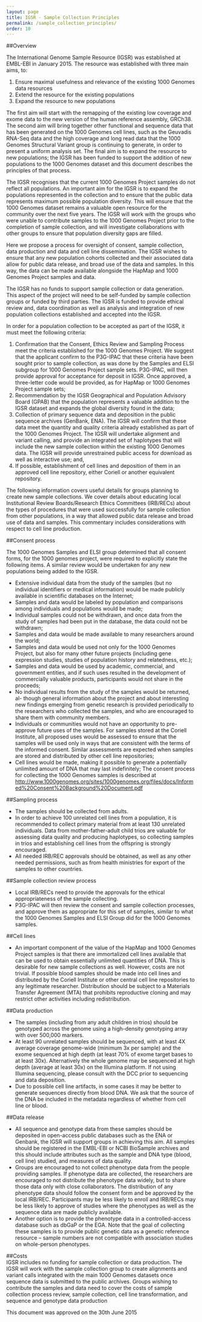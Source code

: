 ```yaml
---
layout: page
title: IGSR - Sample Collection Principles
permalink: /sample_collection_principles/
order: 10
---
```


##Overview

The International Genome Sample Resource (IGSR) was established at EMBL-EBI in January 2015. The resource was established with three main aims, to:

1.	Ensure maximal usefulness and relevance of the existing 1000 Genomes data resources
2.	Extend the resource for the existing populations
3.	Expand the resource to new populations

The first aim will start with the remapping of the existing low coverage and exome data to the new version of the human reference assembly, GRCh38. The second aim will bring together other functional and sequence data that has been generated on the 1000 Genomes cell lines, such as the Geuvadis RNA-Seq data and the high coverage and long read data that the 1000 Genomes Structural Variant group is continuing to generate, in order to present a uniform analysis set. The final aim is to expand the resource to new populations; the IGSR has been funded to support the addition of new populations to the 1000 Genomes dataset and this document describes the principles of that process.

The IGSR recognises that the current 1000 Genomes Project samples do not reflect all populations. An important aim for the IGSR is to expand the populations represented in the collection and to ensure that the public data represents maximum possible population diversity. This will ensure that the 1000 Genomes dataset remains a valuable open resource for the community over the next five years. The IGSR will work with the groups who were unable to contribute samples to the 1000 Genomes Project prior to the completion of sample collection, and will investigate collaborations with other groups to ensure that population diversity gaps are filled.

Here we propose a process for oversight of consent, sample collection, data production and data and cell line dissemination. The IGSR wishes to ensure that any new population cohorts collected and their associated data allow for public data release, and broad use of the data and samples. In this way, the data can be made available alongside the HapMap and 1000 Genomes Project samples and data. 

The IGSR has no funds to support sample collection or data generation. This aspect of the project will need to be self-funded by sample collection groups or funded by third parties. The IGSR is funded to provide ethical review and, data coordination as well as analysis and integration of new population collections established and accepted into the IGSR.   

In order for a population collection to be accepted as part of the IGSR, it must meet the following criteria:

1.	Confirmation that the Consent, Ethics Review and Sampling Process meet the criteria established for the 1000 Genomes Project.  We suggest that the applicant confirm to the P3G-IPAC that these criteria have been sought prior to sample collection, as was done by the Samples and ELSI subgroup for 1000 Genomes Project sample sets. P3G-IPAC, will then provide approval for acceptance for deposit in IGSR.  Once approved, a three-letter code would be provided, as for HapMap or 1000 Genomes Project sample sets;
2.	Recommendation by the IGSR Geographical and Population Advisory Board (GPAB) that the population represents a valuable addition to the IGSR dataset and expands the global diversity found in the data;
3.	Collection of primary sequence data and deposition in the public sequence archives (GenBank, ENA).  The IGSR will confirm that these data meet the quantity and quality criteria already established as part of the 1000 Genomes Project. The IGSR will undertake alignment and variant calling, and provide an integrated set of haplotypes that will include the new sample collection within the existing 1000 Genomes data. The IGSR will provide unrestrained public access for download as well as interactive use; and,
4.	If possible, establishment of cell lines and deposition of them in an approved cell line repository, either Coriell or another equivalent repository.

The following information covers useful details for groups planning to create new sample collections. We cover details about educating local Institutional Review Boards/Research Ethics Committees (IRB/RECs) about the types of procedures that were used successfully for sample collection from other populations, in a way that allowed public data release and broad use of data and samples.  This commentary includes considerations with respect to cell line production. 

##Consent process 

The 1000 Genomes Samples and ELSI group determined that all consent forms, for the 1000 genomes project, were required to explicitly state the following items. A similar review would be undertaken for any new populations being added to the IGSR.

- Extensive individual data from the study of the samples (but no individual identifiers or medical information) would be made publicly available in scientific databases on the Internet;
- Samples and data would be labeled by population and comparisons among individuals and populations would be made; 
- Individual samples could not be withdrawn, and once data from the study of samples had been put in the database, the data could not be withdrawn; 
- Samples and data would be made available to many researchers around the world; 
- Samples and data would be used not only for the 1000 Genomes Project, but also for many other future projects (including gene expression studies, studies of population history and relatedness, etc.); 
- Samples and data would be used by academic, commercial, and government entities, and if such uses resulted in the development of commercially valuable products, participants would not share in the proceeds; 
- No individual results from the study of the samples would be returned, al- though general information about the project and about interesting new findings emerging from genetic research is provided periodically to the researchers who collected the samples, and who are encouraged to share them with community members. 
- Individuals or communities would not have an opportunity to pre-approve future uses of the samples. For samples stored at the Coriell Institute, all proposed uses would be assessed to ensure that the samples will be used only in ways that are consistent with the terms of the informed consent. Similar assessments are expected when samples are stored and distributed by other cell line repositories; 
- Cell lines would be made, making it possible to generate a potentially unlimited amount of DNA that may last indefinitely; 
The consent process for collecting the 1000 Genomes samples is described at http://www.1000genomes.org/sites/1000genomes.org/files/docs/Informed%20Consent%20Background%20Document.pdf

##Sampling process
- The samples should be collected from adults.
- In order to achieve 100 unrelated cell lines from a population, it is recommended to collect primary material from at least 130 unrelated individuals.  Data from mother-father-adult child trios are valuable for assessing data quality and producing haplotypes, so collecting samples in trios and establishing cell lines from the offspring is strongly encouraged.  
- All needed IRB/REC approvals should be obtained, as well as any other needed permissions, such as from health ministries for export of the samples to other countries.  

##Sample collection review process
- Local IRB/RECs need to provide the approvals for the ethical appropriateness of the sample collecting.  
- P3G-IPAC will then review the consent and sample collection processes, and approve them as appropriate for this set of samples, similar to what the 1000 Genomes Samples and ELSI Group did for the 1000 Genomes samples.

##Cell lines

- An important component of the value of the HapMap and 1000 Genomes Project samples is that there are immortalized cell lines available that can be used to obtain essentially unlimited quantities of DNA.  This is desirable for new sample collections as well.  However, costs are not trivial.   If possible blood samples should be made into cell lines and distributed by the Coriell Institute or other central cell line repositories to any legitimate researcher.  Distribution should be subject to a Materials Transfer Agreement (MTA) that prohibits reproductive cloning and may restrict other activities including redistribution.

##Data production
- The samples (including from any adult children in trios) should be genotyped across the genome using a high-density genotyping array with over 500,000 markers.
- At least 90 unrelated samples should be sequenced, with at least 4X average coverage genome-wide (minimum 3x per sample) and the exome sequenced at high depth (at least 70% of exome target bases to at least 30x).  Alternatively the whole genome may be sequenced at high depth (average at least 30x) on the Illumina platform. If not using Illumina sequencing, please consult with the DCC prior to sequencing and data deposition.
- Due to possible cell line artifacts, in some cases it may be better to generate sequences directly from blood DNA. We ask that the source of the DNA be included in the metadata regardless of whether from cell line or blood.

##Data release
- All sequence and genotype data from these samples should be deposited in open-access public databases such as the ENA or Genbank, the IGSR will support groups in achieving this aim. All samples should be registered in the EMBL-EBI or NCBI BioSample archives and this should include attributes such as the sample and DNA type (blood, cell line) studied, and measures of data quality.
- Groups are encouraged to not collect phenotype data from the people providing samples.  If phenotype data are collected, the researchers are encouraged to not distribute the phenotype data widely, but to share those data only with close collaborators.  The distribution of any phenotype data should follow the consent form and be approved by the local IRB/REC.  Participants may be less likely to enroll and IRB/RECs may be less likely to approve of studies where the phenotypes as well as the sequence data are made publicly available.  
- Another option is to provide the phenotype data in a controlled-access database such as dbGaP or the EGA.  Note that the goal of collecting these samples is to provide public genetic data as a genetic reference resource – sample numbers are not compatible with association studies on whole-person phenotypes.  

##Costs  
IGSR includes no funding for sample collection or data production. The IGSR will work with the sample collection group to create alignments and variant calls integrated with the main 1000 Genomes datasets once sequence data is submitted to the public archives. Groups wishing to contribute the samples and data need to cover the costs of sample collection process review, sample collection, cell line transformation, and sequence and genotype data production

This document was approved on the 30th June 2015
